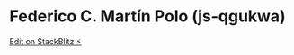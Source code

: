 # Federico C. Martín Polo (js-qgukwa)

[Edit on StackBlitz ⚡️](https://stackblitz.com/edit/js-qgukwa)
